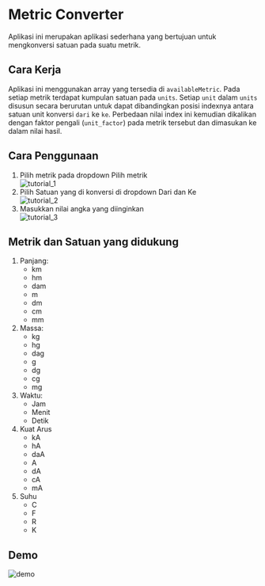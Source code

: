 # Metric Converter
Aplikasi ini merupakan aplikasi sederhana yang bertujuan untuk mengkonversi 
satuan pada suatu metrik.

## Cara Kerja
Aplikasi ini menggunakan array yang tersedia di `availableMetric`.
Pada setiap metrik terdapat kumpulan satuan pada `units`. Setiap `unit` dalam `units` disusun secara berurutan untuk dapat dibandingkan posisi indexnya antara satuan unit konversi `dari` ke `ke`. Perbedaan nilai index ini kemudian dikalikan dengan faktor pengali (`unit_factor`) pada metrik tersebut dan dimasukan ke dalam nilai hasil.

## Cara Penggunaan
1. Pilih metrik pada dropdown Pilih metrik  
![tutorial_1](https://github.com/sihotang-yonathan1/metric_converter-yonathan_sihotang_1-ionic/blob/main/assets/tutorial_1.gif)
2. Pilih Satuan yang di konversi di dropdown Dari dan Ke  
![tutorial_2](https://github.com/sihotang-yonathan1/metric_converter-yonathan_sihotang_1-ionic/blob/main/assets/tutorial_2.gif)
3. Masukkan nilai angka yang diinginkan  
![tutorial_3](https://github.com/sihotang-yonathan1/metric_converter-yonathan_sihotang_1-ionic/blob/main/assets/tutorial_3.gif)

## Metrik dan Satuan yang didukung
1. Panjang:
    - km
    - hm
    - dam
    - m
    - dm
    - cm
    - mm
2. Massa:
    - kg
    - hg
    - dag
    - g
    - dg
    - cg
    - mg
3. Waktu:
    - Jam
    - Menit
    - Detik
4. Kuat Arus
    - kA
    - hA
    - daA
    - A
    - dA
    - cA
    - mA
5. Suhu
    - C
    - F
    - R
    - K

## Demo
![demo](https://github.com/sihotang-yonathan1/metric_converter-yonathan_sihotang_1-ionic/blob/main/assets/demo_metric_converter.gif)